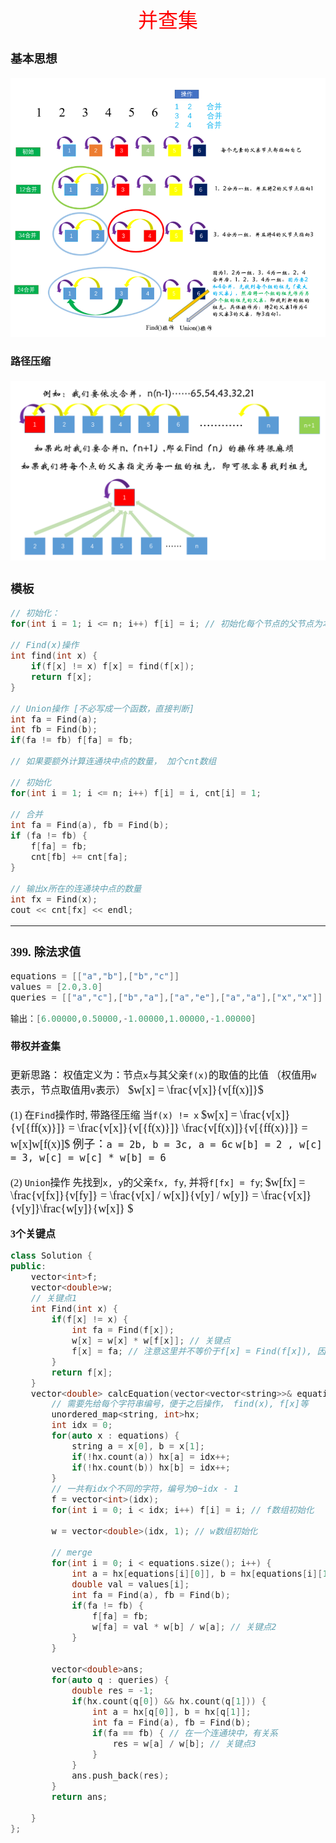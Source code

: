 <font face="楷体" size = 3>

<center><font face="楷体" size=6, color='red'> 并查集 </font> </center>

### 基本思想
<img src="../Fig/并查集1.png">

#### 路径压缩 
<img src="../Fig/并查集2.png">

### 模板
```c++
// 初始化：
for(int i = 1; i <= n; i++) f[i] = i; // 初始化每个节点的父节点为本身

// Find(x)操作
int find(int x) {
    if(f[x] != x) f[x] = find(f[x]);
    return f[x];
}

// Union操作 [不必写成一个函数，直接判断]
int fa = Find(a);
int fb = Find(b);
if(fa != fb) f[fa] = fb;

// 如果要额外计算连通块中点的数量， 加个cnt数组

// 初始化
for(int i = 1; i <= n; i++) f[i] = i, cnt[i] = 1; 

// 合并
int fa = Find(a), fb = Find(b);
if (fa != fb) {
    f[fa] = fb;
    cnt[fb] += cnt[fa];
}

// 输出x所在的连通块中点的数量
int fx = Find(x);
cout << cnt[fx] << endl;
```
---

### 399. 除法求值
```c++
equations = [["a","b"],["b","c"]]
values = [2.0,3.0]
queries = [["a","c"],["b","a"],["a","e"],["a","a"],["x","x"]]

输出：[6.00000,0.50000,-1.00000,1.00000,-1.00000]
```

####  带权并查集

更新思路：
权值定义为：节点`x`与其父亲`f(x)`的取值的比值
（权值用`w`表示，节点取值用`v`表示）
<font face="楷体" size = 4>
$w[x] = \frac{v[x]}{v[f(x)]}$ 
<font face="楷体" size = 3>

(1) 在`Find`操作时, 带路径压缩
当`f(x) != x`
<font face="楷体" size = 4>
$w[x] = \frac{v[x]}{v[{ff(x)}]} = \frac{v[x]}{v[{f(x)}]} \frac{v[f(x)]}{v[{ff(x)}]} = w[x]w[f(x)]$
例子：`a = 2b, b = 3c, a = 6c`
`w[b] = 2 , w[c] = 3, w[c] = w[c] * w[b] = 6`
<font face="楷体" size = 3>

(2) `Union`操作
先找到`x, y`的父亲`fx, fy`, 并将`f[fx] = fy`;
<font face="楷体" size = 4>
$w[fx] = \frac{v[fx]}{v[fy]} = \frac{v[x] / w[x]}{v[y] / w[y]} = \frac{v[x]}{v[y]}\frac{w[y]}{w[x]} $
<font face="楷体" size = 3>


**3个关键点**
```c++
class Solution {
public:
    vector<int>f;
    vector<double>w;
    // 关键点1
    int Find(int x) {
        if(f[x] != x) {
            int fa = Find(f[x]);
            w[x] = w[x] * w[f[x]]; // 关键点
            f[x] = fa; // 注意这里并不等价于f[x] = Find(f[x]), 因为w[x]的值在变
        }
        return f[x];
    }
    vector<double> calcEquation(vector<vector<string>>& equations, vector<double>& values, vector<vector<string>>& queries) {
        // 需要先给每个字符串编号，便于之后操作， find(x), f[x]等
        unordered_map<string, int>hx;
        int idx = 0;
        for(auto x : equations) {
            string a = x[0], b = x[1];
            if(!hx.count(a)) hx[a] = idx++;
            if(!hx.count(b)) hx[b] = idx++;
        }
        // 一共有idx个不同的字符，编号为0~idx - 1
        f = vector<int>(idx);
        for(int i = 0; i < idx; i++) f[i] = i; // f数组初始化

        w = vector<double>(idx, 1); // w数组初始化

        // merge
        for(int i = 0; i < equations.size(); i++) {
            int a = hx[equations[i][0]], b = hx[equations[i][1]];
            double val = values[i];
            int fa = Find(a), fb = Find(b);
            if(fa != fb) {
                f[fa] = fb;
                w[fa] = val * w[b] / w[a]; // 关键点2
            }
        }

        vector<double>ans;
        for(auto q : queries) {
            double res = -1;
            if(hx.count(q[0]) && hx.count(q[1])) {
                int a = hx[q[0]], b = hx[q[1]];
                int fa = Find(a), fb = Find(b);
                if(fa == fb) { // 在一个连通块中，有关系
                    res = w[a] / w[b]; // 关键点3
                }
            }
            ans.push_back(res);
        }
        return ans;

    }
};
```